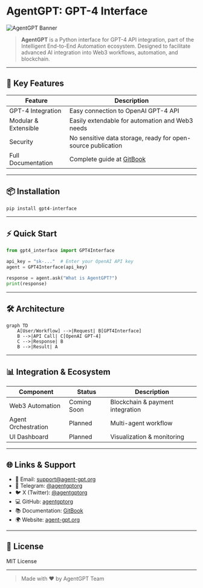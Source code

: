 # AgentGPT: GPT-4 Interface

![AgentGPT Banner](https://agent-gpt.org/banner.png)

> **AgentGPT** is a Python interface for GPT-4 API integration, part of the Intelligent End-to-End Automation ecosystem. Designed to facilitate advanced AI integration into Web3 workflows, automation, and blockchain.

---

## 🚀 Key Features

| Feature           | Description                                                              |
|-------------------|--------------------------------------------------------------------------|
| GPT-4 Integration | Easy connection to OpenAI GPT-4 API                                      |
| Modular & Extensible | Easily extendable for automation and Web3 needs                        |
| Security          | No sensitive data storage, ready for open-source publication            |
| Full Documentation | Complete guide at [GitBook](https://agent-gpt.gitbook.io/agent-gpt)     |

---

## 📦 Installation

```bash
pip install gpt4-interface
```

---

## ⚡ Quick Start

```python
from gpt4_interface import GPT4Interface

api_key = "sk-..."  # Enter your OpenAI API key
agent = GPT4Interface(api_key)

response = agent.ask("What is AgentGPT?")
print(response)
```

---

## 🛠️ Architecture

```mermaid
graph TD
    A[User/Workflow] -->|Request| B[GPT4Interface]
    B -->|API Call| C[OpenAI GPT-4]
    C -->|Response| B
    B -->|Result| A
```

---

## 📊 Integration & Ecosystem

| Component         | Status      | Description                           |
|-------------------|-------------|---------------------------------------|
| Web3 Automation   | Coming Soon | Blockchain & payment integration      |
| Agent Orchestration | Planned  | Multi-agent workflow                 |
| UI Dashboard      | Planned     | Visualization & monitoring            |

---

## 🌐 Links & Support

- 📧 Email: [support@agent-gpt.org](mailto:support@agent-gpt.org)
- 💬 Telegram: [@agentgptorg](https://t.me/agentgptorg)
- 🐦 X (Twitter): [@agentgptorg](https://x.com/agentgptorg)
- 💻 GitHub: [agentgptorg](https://github.com/agentgptorg)
- 📚 Documentation: [GitBook](https://agent-gpt.gitbook.io/agent-gpt)
- 🌍 Website: [agent-gpt.org](https://agent-gpt.org)

---

## 📝 License

MIT License

---

> Made with ❤️ by AgentGPT Team 